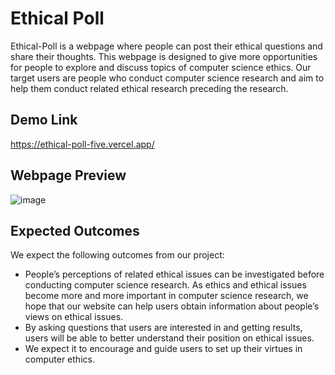 # Ethical Poll

Ethical-Poll is a webpage where people can post their ethical questions and share their thoughts. This webpage is designed to give more opportunities for people to explore and discuss topics of computer science ethics. Our target users are people who conduct computer science research and aim to help them conduct related ethical research preceding the research.

## Demo Link

https://ethical-poll-five.vercel.app/

## Webpage Preview

![image](https://user-images.githubusercontent.com/87184009/147063407-30a1c12e-ad67-4869-94d2-1685a8235315.png)

## Expected Outcomes

We expect the following outcomes from our project:
- People’s perceptions of related ethical issues can be investigated before conducting computer science research. As ethics and ethical issues become more and more important in computer science research, we hope that our website can help users obtain information about people’s views on ethical issues.
- By asking questions that users are interested in and getting results, users will be able to better understand their position on ethical issues.
- We expect it to encourage and guide users to set up their virtues in computer ethics.
